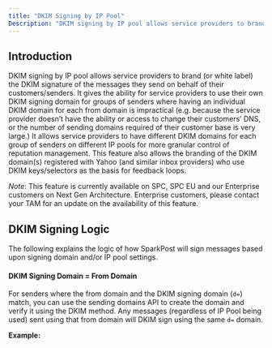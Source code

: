 ```yaml
---
title: "DKIM Signing by IP Pool"
Description: "DKIM signing by IP pool allows service providers to brand (or white label) the DKIM signature of the messages they send on behalf of their customers/senders. It gives the ability for service providers to use their own DKIM signing domain for groups of senders where having an individual DKIM domain for each from domain is impractical (e.g. because the service provider doesn’t have the ability or access to..."
---
```


## Introduction ##

DKIM signing by IP pool allows service providers to brand (or white label) the DKIM signature of the messages they send on behalf of their customers/senders. It gives the ability for service providers to use their own DKIM signing domain for groups of senders where having an individual DKIM domain for each from domain is impractical (e.g. because the service provider doesn’t have the ability or access to change their customers’ DNS, or the number of sending domains required of their customer base is very large.) It allows service providers to have different DKIM domains for each group of senders on different IP pools for more granular control of reputation management. This feature also allows the branding of the DKIM domain(s) registered with Yahoo (and similar inbox providers) who use DKIM keys/selectors as the basis for feedback loops.

_*Note*_: This feature is currently available on SPC, SPC EU and our Enterprise customers on Next Gen Architecture. Enterprise customers, please contact your TAM for an update on the availability of this feature.  

## DKIM Signing Logic ##

The following explains the logic of how SparkPost will sign messages based upon signing domain and/or IP pool settings.


#### DKIM Signing Domain = From Domain ####

For senders where the from domain and the DKIM signing domain (`d=`) match, you can use the sending domains API to create the domain and verify it using the DKIM method. Any messages (regardless of IP Pool being used) sent using that from domain will DKIM sign using the same `d=` domain. 

**Example:**
